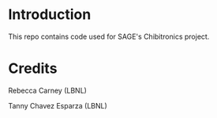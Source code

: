 # Introduction
This repo contains code used for SAGE's Chibitronics project.


# Credits
Rebecca Carney (LBNL)

Tanny Chavez Esparza (LBNL)


